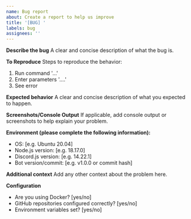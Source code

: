 ```yaml
---
name: Bug report
about: Create a report to help us improve
title: '[BUG] '
labels: bug
assignees: ''
---
```


**Describe the bug**
A clear and concise description of what the bug is.

**To Reproduce**
Steps to reproduce the behavior:
1. Run command '...'
2. Enter parameters '....'
3. See error

**Expected behavior**
A clear and concise description of what you expected to happen.

**Screenshots/Console Output**
If applicable, add console output or screenshots to help explain your problem.

**Environment (please complete the following information):**
 - OS: [e.g. Ubuntu 20.04]
 - Node.js version: [e.g. 18.17.0]
 - Discord.js version: [e.g. 14.22.1]
 - Bot version/commit: [e.g. v1.0.0 or commit hash]

**Additional context**
Add any other context about the problem here.

**Configuration**
- Are you using Docker? [yes/no]
- GitHub repositories configured correctly? [yes/no]
- Environment variables set? [yes/no]
